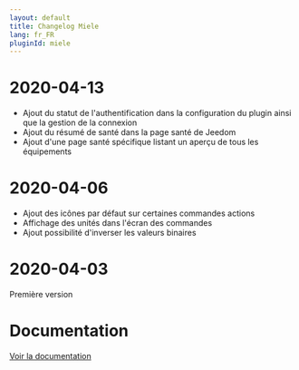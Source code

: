 ```yaml
---
layout: default
title: Changelog Miele
lang: fr_FR
pluginId: miele
---
```


# 2020-04-13

- Ajout du statut de l'authentification dans la configuration du plugin ainsi que la gestion de la connexion
- Ajout du résumé de santé dans la page santé de Jeedom
- Ajout d'une page santé spécifique listant un aperçu de tous les équipements

# 2020-04-06

- Ajout des icônes par défaut sur certaines commandes actions
- Affichage des unités dans l'écran des commandes
- Ajout possibilité d'inverser les valeurs binaires

# 2020-04-03

Première version

# Documentation

[Voir la documentation]({{site.baseurl}}/{{page.pluginId}})
